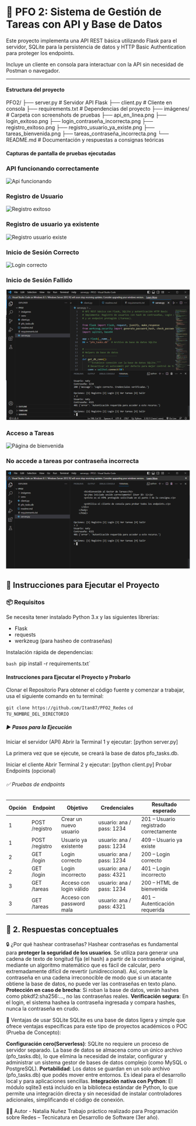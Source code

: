 # 📡 PFO 2: Sistema de Gestión de Tareas con API y Base de Datos

Este proyecto implementa una API REST básica utilizando Flask para el servidor, SQLite para la persistencia de datos y HTTP Basic Authentication para proteger los endpoints.

Incluye un cliente en consola para interactuar con la API sin necesidad de Postman o navegador.

---

#### Estructura del proyecto

PFO2/
├── server.py        # Servidor API Flask
├── client.py        # Cliente en consola
├── requirements.txt # Dependencias del proyecto
├── imágenes/        # Carpeta con screenshots de pruebas
    ├── api_en_linea.png
    ├── login_exitoso.png
    ├── login_contraseña_incorrecta.png
    ├── registro_exitoso.png
    ├── registro_usuario_ya_existe.png
    ├── tareas_bienvenida.png
    ├── tareas_contraseña_incorrecta.png
└── README.md        # Documentación y respuestas a consignas teóricas

#### Capturas de pantalla de pruebas ejecutadas

### API funcionando correctamente
![Api funcionando](imágenes/api_en_linea.png)

### Registro de Usuario
![Registro exitoso](imágenes/registro_exitoso.png)

### Registro de usuario ya existente
![Registro usuario existe](imágenes/registro_usuario_ya_existe.png)

### Inicio de Sesión Correcto
![Login correcto](imágenes/login_exitoso.png)

### Inicio de Sesión Fallido
![Login incorrecto](imágenes/login_contraseña_incorrecta.png)

### Acceso a Tareas
![Página de bienvenida](imágenes/tareas_bienvenida.png)

### No accede a tareas por contraseña incorrecta
![Autenticación requerida](imágenes/tareas_contraseña_incorrecta.png)

## 🚀 Instrucciones para Ejecutar el Proyecto

### 📦 Requisitos
Se necesita tener instalado Python 3.x y las siguientes librerías:

- Flask
- requests
- werkzeug (para hasheo de contraseñas)

Instalación rápida de dependencias:

`bash
`pip install -r requirements.txt`

#### Instrucciones para Ejecutar el Proyecto y Probarlo
Clonar el Repositorio
Para obtener el código fuente y comenzar a trabajar, usa el siguiente comando en tu terminal:

`git clone https://github.com/Itan87/PFO2_Redes`
`cd TU_NOMBRE_DEL_DIRECTORIO` 

##### ▶️ Pasos para la Ejecución
Iniciar el servidor (API)
Abrir la Terminal 1 y ejecutar:
[python server.py] 

La primera vez que se ejecute, se creará la base de datos pfo_tasks.db.

Iniciar el cliente
Abrir Terminal 2 y ejecutar:
[python client.py] 
Probar Endpoints (opcional)

###### ✅ Pruebas de endpoints

| Opción | Endpoint       | Objetivo                   | Credenciales           | Resultado esperado |
|--------|---------------|---------------------------|----------------------|------------------|
| 1      | POST /registro | Crear un nuevo usuario     | usuario: ana / pass: 1234 | 201 – Usuario registrado correctamente |
| 1      | POST /registro | Usuario ya existente       | usuario: ana / pass: 1234 | 409 – Usuario ya existe |
| 2      | GET /login     | Login correcto            | usuario: ana / pass: 1234 | 200 – Login correcto |
| 2      | GET /login     | Login incorrecto          | usuario: ana / pass: 4321 | 401 – Login incorrecto |
| 3      | GET /tareas    | Acceso con login válido   | usuario: ana / pass: 1234 | 200 – HTML de bienvenida |
| 3      | GET /tareas    | Acceso con password mala  | usuario: ana / pass: 4321 | 401 – Autenticación requerida |

## 🧠 2. Respuestas conceptuales

🔒 ¿Por qué hashear contraseñas?
Hashear contraseñas es fundamental para **proteger la seguridad de los usuarios**. Se utiliza para generar una cadena de texto de longitud fija (el hash) a partir de la contraseña original, mediante un algoritmo matemático que es fácil de calcular, pero extremadamente difícil de revertir (unidireccional).
Así, convierte la contraseña en una cadena irreconocible de modo que si un atacante obtiene la base de datos, no puede ver las contraseñas en texto plano.
**Protección en caso de brecha**: Si roban la base de datos, verán hashes como pbkdf2:sha256:..., no las contraseñas reales.
**Verificación segura**: En el login, el sistema hashea la contraseña ingresada y compara hashes, nunca la contraseña en crudo.

💾 Ventajas de usar SQLite
SQLite es una base de datos ligera y simple que ofrece ventajas específicas para este tipo de proyectos académicos o POC (Prueba de Concepto):

**Configuración cero(Serverless)**: SQLite no requiere un proceso de servidor separado. La base de datos se almacena como un único archivo (pfo_tasks.db), lo que elimina la necesidad de instalar, configurar y administrar un sistema gestor de bases de datos complejo (como MySQL o PostgreSQL).
**Portabilidad**: Los datos se guardan en un solo archivo (pfo_tasks.db) que podés mover entre entornos. Es ideal para el desarrollo local y para aplicaciones sencillas.
**Integración nativa con Python**: El módulo sqlite3 está incluido en la biblioteca estándar de Python, lo que permite una integración directa y sin necesidad de instalar controladores adicionales, simplificando el código de conexión.

👩‍💻 Autor - Natalia Nuñez
Trabajo práctico realizado para Programación sobre Redes – Tecnicatura en Desarrollo de Software (3er año).


